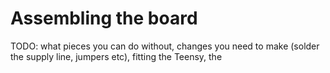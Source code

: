 # Assembling the board

TODO: what pieces you can do without, changes you need to make (solder the supply line, jumpers etc), fitting the Teensy, the&#x20;
